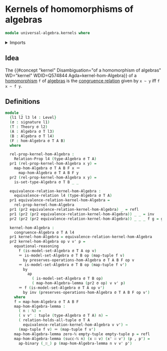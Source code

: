 # Kernels of homomorphisms of algebras

```agda
module universal-algebra.kernels where
```

<details><summary>Imports</summary>

```agda
open import elementary-number-theory.natural-numbers

open import foundation.action-on-identifications-binary-functions
open import foundation.action-on-identifications-functions
open import foundation.binary-relations
open import foundation.dependent-pair-types
open import foundation.equivalence-relations
open import foundation.identity-types
open import foundation.universe-levels

open import lists.functoriality-tuples
open import lists.tuples

open import universal-algebra.algebraic-theories
open import universal-algebra.algebras-of-theories
open import universal-algebra.congruences
open import universal-algebra.homomorphisms-of-algebras
open import universal-algebra.signatures
```

</details>

## Idea

The
{{#concept "kernel" Disambiguation="of a homomorphism of algebras" WD="kernel" WDID=Q574844 Agda=kernel-hom-Algebra}}
of a [homomorphism](universal-algebra.homomorphisms-of-algebras.md) `f` of
[algebras](universal-algebra.algebras-of-theories.md) is the
[congruence relation](universal-algebra.congrueces.md) given by `x ~ y` iff
`f x ~ f y`.

## Definitions

```agda
module _
  {l1 l2 l3 l4 : Level}
  (σ : signature l1)
  (T : Theory σ l2)
  (A : Algebra σ T l3)
  (B : Algebra σ T l4)
  (F : hom-Algebra σ T A B)
  where

  rel-prop-kernel-hom-Algebra :
    Relation-Prop l4 (type-Algebra σ T A)
  pr1 (rel-prop-kernel-hom-Algebra x y) =
    map-hom-Algebra σ T A B F x ＝
      map-hom-Algebra σ T A B F y
  pr2 (rel-prop-kernel-hom-Algebra x y) =
    is-set-type-Algebra σ T B _ _

  equivalence-relation-kernel-hom-Algebra :
    equivalence-relation l4 (type-Algebra σ T A)
  pr1 equivalence-relation-kernel-hom-Algebra =
    rel-prop-kernel-hom-Algebra
  pr1 (pr2 equivalence-relation-kernel-hom-Algebra) _ = refl
  pr1 (pr2 (pr2 equivalence-relation-kernel-hom-Algebra)) _ _ = inv
  pr2 (pr2 (pr2 equivalence-relation-kernel-hom-Algebra)) _ _ _ f g = g ∙ f

  kernel-hom-Algebra :
    congruence-Algebra σ T A l4
  pr1 kernel-hom-Algebra = equivalence-relation-kernel-hom-Algebra
  pr2 kernel-hom-Algebra op v v' p =
    equational-reasoning
      f (is-model-set-Algebra σ T A op v)
      ＝ is-model-set-Algebra σ T B op (map-tuple f v)
        by preserves-operations-hom-Algebra σ T A B F op v
      ＝ is-model-set-Algebra σ T B op (map-tuple f v')
        by
          ap
            ( is-model-set-Algebra σ T B op)
            ( map-hom-Algebra-lemma (pr2 σ op) v v' p)
      ＝ f (is-model-set-Algebra σ T A op v')
        by inv (preserves-operations-hom-Algebra σ T A B F op v')
    where
    f = map-hom-Algebra σ T A B F
    map-hom-Algebra-lemma :
      ( n : ℕ) →
      ( v v' : tuple (type-Algebra σ T A) n) →
      ( relation-holds-all-tuple σ T A
        equivalence-relation-kernel-hom-Algebra v v') →
      (map-tuple f v) ＝ (map-tuple f v')
    map-hom-Algebra-lemma zero-ℕ empty-tuple empty-tuple p = refl
    map-hom-Algebra-lemma (succ-ℕ n) (x ∷ v) (x' ∷ v') (p , p') =
      ap-binary (_∷_) p (map-hom-Algebra-lemma n v v' p')
```
